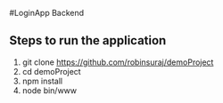 #LoginApp Backend
## Steps to run the application
1. git clone https://github.com/robinsuraj/demoProject
2. cd demoProject
3. npm install
4. node bin/www 
